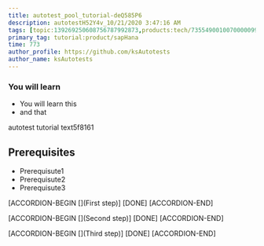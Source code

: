 ```yaml
---
title: autotest_pool_tutorial-deQ585P6
description: autotestH52Y4v_10/21/2020 3:47:16 AM
tags: [topic:139269250608756787992873,products:tech/73554900100700000996,tutorial:experience/advanced]
primary_tag: tutorial:product/sapHana
time: 773
author_profile: https://github.com/ksAutotests
author_name: ksAutotests
---
```

### You will learn
- You will learn this
- and that

autotest tutorial text5f8161

## Prerequisites
- Prerequisute1
- Prerequisute2
- Prerequisute3

[ACCORDION-BEGIN [](First step)]
[DONE]
[ACCORDION-END]

[ACCORDION-BEGIN [](Second step)]
[DONE]
[ACCORDION-END]

[ACCORDION-BEGIN [](Third step)]
[DONE]
[ACCORDION-END]

